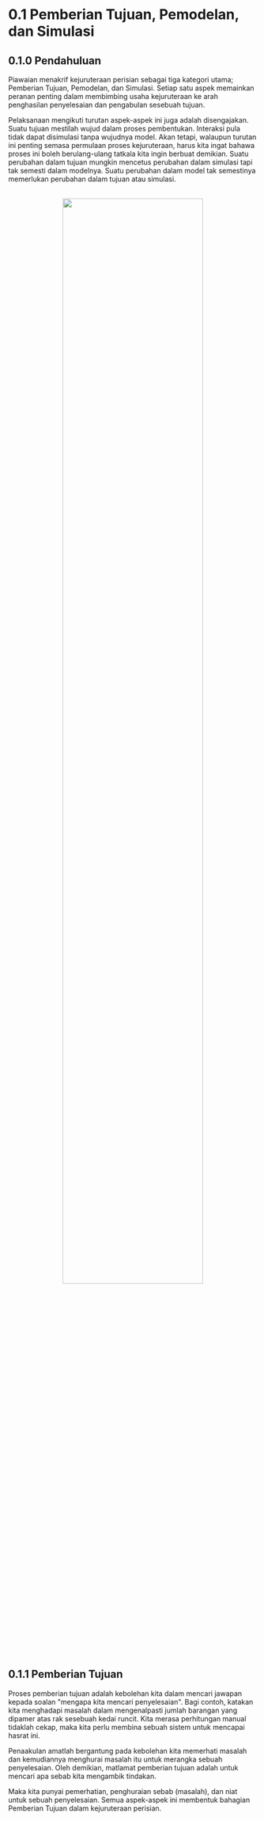 # 0.1 Pemberian Tujuan, Pemodelan, dan Simulasi

## 0.1.0 Pendahuluan
Piawaian menakrif kejuruteraan perisian sebagai tiga kategori utama; Pemberian Tujuan, Pemodelan, dan Simulasi. Setiap satu aspek memainkan peranan penting dalam membimbing usaha kejuruteraan ke arah penghasilan penyelesaian dan pengabulan sesebuah tujuan.

Pelaksanaan mengikuti turutan aspek-aspek ini juga adalah disengajakan. Suatu tujuan mestilah wujud dalam proses pembentukan. Interaksi pula tidak dapat disimulasi tanpa wujudnya model. Akan tetapi, walaupun turutan ini penting semasa permulaan proses kejuruteraan, harus kita ingat bahawa proses ini boleh berulang-ulang tatkala kita ingin berbuat demikian. Suatu perubahan dalam tujuan mungkin mencetus perubahan dalam simulasi tapi tak semesti dalam modelnya. Suatu perubahan dalam model tak semestinya memerlukan perubahan dalam tujuan atau simulasi.

<br />
	<div align=center>
		<img width="75%" src="https://github.com/hassanhabib/The-Standard-Malaysian/blob/main/0.%20Pendahuluan/Sumber/Teori/0.1.0 Pendahuluan.png?raw=true" />
	</div>
<br />

## 0.1.1 Pemberian Tujuan
Proses pemberian tujuan adalah kebolehan kita dalam mencari jawapan kepada soalan "mengapa kita mencari penyelesaian". Bagi contoh, katakan kita menghadapi masalah dalam mengenalpasti jumlah barangan yang dipamer atas rak sesebuah kedai runcit. Kita merasa perhitungan manual tidaklah cekap, maka kita perlu membina sebuah sistem untuk mencapai hasrat ini.

Penaakulan amatlah bergantung pada kebolehan kita memerhati masalah dan kemudiannya menghurai masalah itu untuk merangka sebuah penyelesaian. Oleh demikian, matlamat pemberian tujuan adalah untuk mencari apa sebab kita mengambik tindakan.

Maka kita punyai pemerhatian, penghuraian sebab (masalah), dan niat untuk sebuah penyelesaian. Semua aspek-aspek ini membentuk bahagian Pemberian Tujuan dalam kejuruteraan perisian.